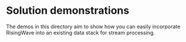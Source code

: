 # Solution demonstrations

The demos in this directory aim to show how you can easily incorporate RisingWave into an existing data stack for stream processing. 